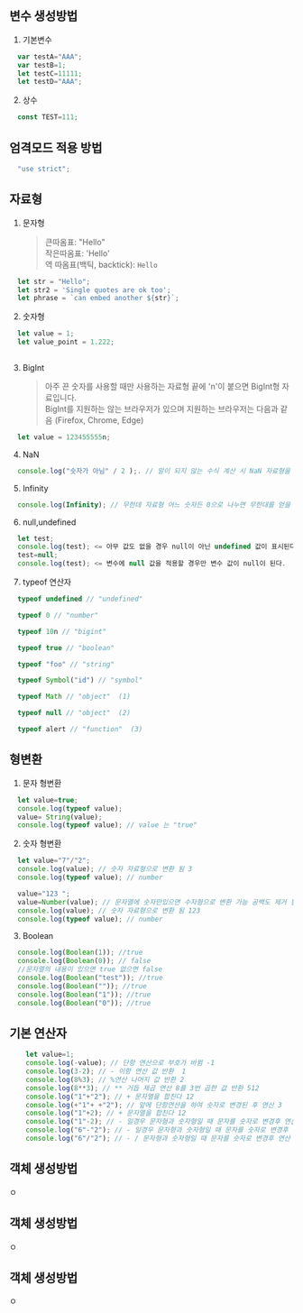 ## 변수 생성방법

1. 기본변수 
``` javascript
  var testA="AAA";
  var testB=1;
  let testC=11111;
  let testD="AAA";
```
2. 상수 
``` javascript
  const TEST=111;
```    

## 엄격모드 적용 방법
``` javascript
  "use strict";
```

## 자료형
1. 문자형

   >큰따옴표: "Hello"  
   작은따옴표: 'Hello'  
   역 따옴표(백틱, backtick): `Hello`  
``` javascript
  let str = "Hello";
  let str2 = 'Single quotes are ok too';
  let phrase = `can embed another ${str}`;
```
2. 숫자형
``` javascript
  let value = 1;
  let value_point = 1.222;
  
```

3. BigInt 
   >아주 끈 숫자를 사용할 때만 사용하는 자료형 
   끝에 'n'이 붙으면 BigInt형 자료입니다.  
   BigInt를 지원하는 않는 브라우저가 있으며 지원하는 브라우저는 다음과 같음 (Firefox, Chrome, Edge)
    
``` javascript 
  let value = 123455555n;    
```
4. NaN
``` javascript
  console.log("숫자가 아님" / 2 );. // 말이 되지 않는 수식 계산 시 NaN 자료형을 반환
```
5. Infinity 
``` javascript
  console.log(Infinity); // 무한데 자료형 어느 숫자든 0으로 나누면 무한대를 얻을 수 있습니다.
```
6. null,undefined
``` javascript
  let test;
  console.log(test); <= 아무 값도 없을 경우 null이 아닌 undefined 값이 표시된다.
  test=null;
  console.log(test); <= 변수에 null 값을 적용할 경우만 변수 값이 null이 된다.
```
7. typeof 연산자
``` javascript
  typeof undefined // "undefined"

  typeof 0 // "number"

  typeof 10n // "bigint"

  typeof true // "boolean"

  typeof "foo" // "string"

  typeof Symbol("id") // "symbol"

  typeof Math // "object"  (1)

  typeof null // "object"  (2)

  typeof alert // "function"  (3)
```
## 형변환
1.  문자 형변환
``` javascript
  let value=true;
  console.log(typeof value);
  value= String(value);
  console.log(typeof value); // value 는 "true"
```
2. 숫자 형변환 
``` javascript
  let value="7"/"2";
  console.log(value); // 숫자 자료형으로 변환 됨 3
  console.log(typeof value); // number

  value="123 "; 
  value=Number(value); // 문자열에 숫자만있으면 수자형으로 변환 가능 공백도 제거 됨.
  console.log(value); // 숫자 자료형으로 변환 됨 123
  console.log(typeof value); // number
```
3. Boolean
``` javascript
  console.log(Boolean(1)); //true
  console.log(Boolean(0)); // false
  //문자열의 내용이 있으면 true 없으면 false
  console.log(Boolean("test")); //true
  console.log(Boolean("")); //true
  console.log(Boolean("1")); //true
  console.log(Boolean("0")); //true
```

## 기본 연산자 
``` javascript
    let value=1;
    console.log(-value); // 단항 연산으로 부호가 바뀜 -1
    console.log(3-2); // - 이항 연산 값 반환  1
    console.log(8%3); // %연산 나머지 값 반환 2
    console.log(8**3); // ** 거듭 제곱 연산 8를 3번 곱한 값 반환 512
    console.log("1"+"2"); // + 문자열을 합친다 12
    console.log(+"1"+ +"2"); // 앞에 단항연산을 하여 숫자로 변경된 후 연산 3
    console.log("1"+2); // + 문자열을 합친다 12
    console.log("1"-2); // - 일경우 문자형과 숫자형일 때 문자를 숫자로 변경후 연산 한다 -1
    console.log("6"-"2"); // - 일경우 문자형과 숫자형일 때 문자를 숫자로 변경후 연산 한다 4
    console.log("6"/"2"); // - / 문자형과 숫자형일 때 문자를 숫자로 변경후 연산 한다 3
```


## 객체 생성방법
ㅇ


## 객체 생성방법
ㅇ


## 객체 생성방법
ㅇ

